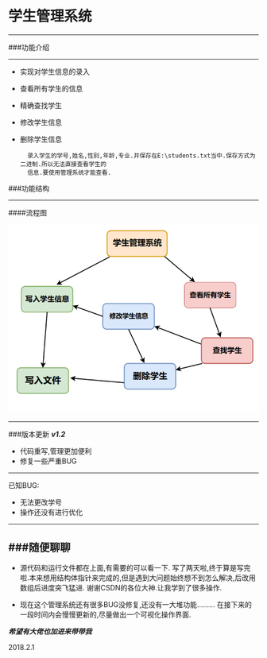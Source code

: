 # 学生管理系统

***

###功能介绍
***

* 实现对学生信息的录入
* 查看所有学生的信息
* 精确查找学生
* 修改学生信息
* 删除学生信息

        录入学生的学号,姓名,性别,年龄,专业.并保存在E:\students.txt当中.保存方式为二进制.所以无法直接查看学生的
        信息.要使用管理系统才能查看.
        


###功能结构
***
####流程图

![流程图](https://raw.githubusercontent.com/504250439/students-system/master/%E6%B5%81%E7%A8%8B%E5%9B%BE.png)



---
###版本更新
***v1.2***

* 代码重写,管理更加便利
* 修复一些严重BUG
---
已知BUG:

* 无法更改学号
* 操作还没有进行优化

---
###随便聊聊
---
* 源代码和运行文件都在上面,有需要的可以看一下.
        写了两天啦,终于算是写完啦.本来想用结构体指针来完成的,但是遇到大问题始终想不到怎么解决,后改用数组后进度突飞猛进.
        谢谢CSDN的各位大神.让我学到了很多操作.

* 现在这个管理系统还有很多BUG没修复,还没有一大堆功能.........
        在接下来的一段时间内会慢慢更新的,尽量做出一个可视化操作界面.


    
***希望有大佬也加进来带带我***


2018.2.1

